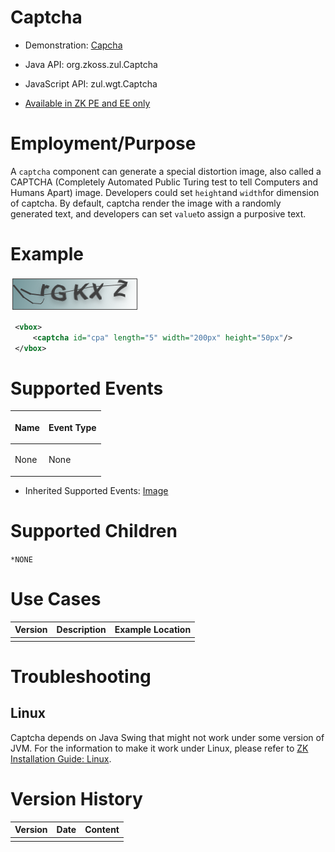 

# Captcha

- Demonstration: [Capcha](http://www.zkoss.org/zkdemo/input/form_sample)
- Java API: <javadoc>org.zkoss.zul.Captcha</javadoc>
- JavaScript API: <javadoc directory="jsdoc">zul.wgt.Captcha</javadoc>

- [Available in ZK PE and EE
  only](http://www.zkoss.org/product/edition.dsp)

# Employment/Purpose

A `captcha` component can generate a special distortion image, also
called a CAPTCHA (Completely Automated Public Turing test to tell
Computers and Humans Apart) image. Developers could set `height`and
`width`for dimension of captcha. By default, captcha render the image
with a randomly generated text, and developers can set `value`to assign
a purposive text.

# Example

![](/zk_component_ref/images/captcha.png)

```xml
 <vbox>
     <captcha id="cpa" length="5" width="200px" height="50px"/>
 </vbox>
```

# Supported Events

<table>
<thead>
<tr class="header">
<th><center>
<p>Name</p>
</center></th>
<th><center>
<p>Event Type</p>
</center></th>
</tr>
</thead>
<tbody>
<tr class="odd">
<td><p>None</p></td>
<td><p>None</p></td>
</tr>
</tbody>
</table>

- Inherited Supported Events: [
  Image]({{site.baseurl}}/zk_component_ref/essential_components/image#Supported_Events)

# Supported Children

`*NONE`

# Use Cases

| Version | Description | Example Location |
|---------|-------------|------------------|
|         |             |                  |

# Troubleshooting

## Linux

Captcha depends on Java Swing that might not work under some version of
JVM. For the information to make it work under Linux, please refer to
[ZK Installation Guide:
Linux]({{site.baseurl}}/zk_installation_guide/setting_up_os/linux).

# Version History



| Version | Date | Content |
|---------|------|---------|
|         |      |         |


